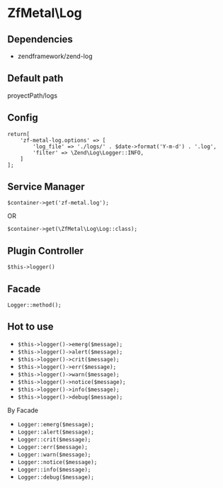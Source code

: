 # ZfMetal\Log

## Dependencies
- zendframework/zend-log

## Default path

proyectPath/logs

## Config

```
return[
    'zf-metal-log.options' => [
        'log_file' => './logs/' . $date->format('Y-m-d') . '.log',
        'filter' => \Zend\Log\Logger::INFO,
    ]
];
```


## Service Manager

`$container->get('zf-metal.log');`

OR

`$container->get(\ZfMetal\Log\Log::class);`

## Plugin Controller

`$this->logger()`

## Facade

`Logger::method();`

## Hot to use

- `$this->logger()->emerg($message);`
- `$this->logger()->alert($message);`
- `$this->logger()->crit($message);`
- `$this->logger()->err($message);`
- `$this->logger()->warn($message);`
- `$this->logger()->notice($message);`
- `$this->logger()->info($message);`
- `$this->logger()->debug($message);`

By Facade

- `Logger::emerg($message);`
- `Logger::alert($message);`
- `Logger::crit($message);`
- `Logger::err($message);`
- `Logger::warn($message);`
- `Logger::notice($message);`
- `Logger::info($message);`
- `Logger::debug($message);`
